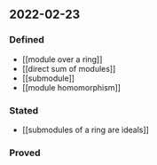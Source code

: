 ## 2022-02-23
### Defined
- [[module over a ring]]
- [[direct sum of modules]]
- [[submodule]]
- [[module homomorphism]]
### Stated
- [[submodules of a ring are ideals]]
### Proved